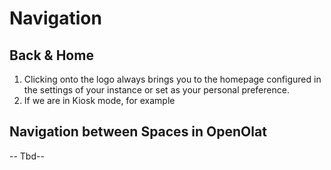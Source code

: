 # Navigation

## Back & Home

1. Clicking onto the logo always brings you to the homepage configured in the settings of your instance or set as your personal preference.
2. If we are in Kiosk mode, for example 

## Navigation between Spaces in OpenOlat

-- Tbd--